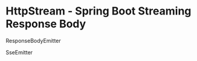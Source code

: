 HttpStream - Spring Boot Streaming Response Body
===========================================

ResponseBodyEmitter

SseEmitter


